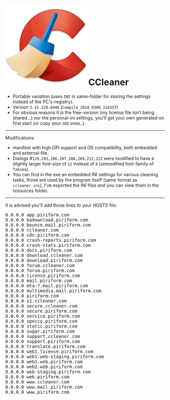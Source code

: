 <h1><img src="resources/icon.png"/> CCleaner</h1>

<ul>
<li>
Portable variation (uses <code>INI</code> in same-folder for storing the settings instead of the PC's-registry).
</li>
<li>
Version <code>5.41.129.6446</code> (<code>Compile_2018_0306_224357</code>)
</li>
<li>
For obvious reasons it is the free-version (my license file isn't being shared...) nor the personal-ini settings, you'll get your own generated on first start (or copy your old ones..).
</li>
</ul>

<hr/>

Modifications:
<ul>
<li>
manifest with high DPI support and OS compatibility,
both embedded and external-file.
</li>
<li>
Dialogs #<code>129,203,206,207,208,209,212,222</code> were modified to have a slightly larger font-size of <code>12</code> instead of <code>8</code> (unmodified font-family of <code>Tahoma</code>).
</li>
<li>
You can find in the exe an embedded INI settings for various cleaning tasks,
those are used by the program itself (same format as <code>ccleaner.ini</code>),
I've exported the INI files and you can view them in the resources folder.
</li>
</ul>

<hr/>

It is advised you'll add those lines to your HOSTS file:
<pre>
0.0.0.0 app.piriform.com
0.0.0.0 badownload.piriform.com
0.0.0.0 bounce.mail.piriform.com
0.0.0.0 ccleaner.com
0.0.0.0 cdn.piriform.com
0.0.0.0 crash-reports.piriform.com
0.0.0.0 crash-stats.piriform.com
0.0.0.0 docs.piriform.com
0.0.0.0 download.ccleaner.com
0.0.0.0 download.piriform.com
0.0.0.0 forum.ccleaner.com
0.0.0.0 forum.piriform.com
0.0.0.0 license.piriform.com
0.0.0.0 mail.piriform.com
0.0.0.0 mta-7.mail.piriform.com
0.0.0.0 multimedia.mail.piriform.com
0.0.0.0 piriform.com
0.0.0.0 s1.ccleaner.com
0.0.0.0 secure.ccleaner.com
0.0.0.0 secure.piriform.com
0.0.0.0 service.piriform.com
0.0.0.0 speccy.piriform.com
0.0.0.0 static.piriform.com
0.0.0.0 sugar.piriform.com
0.0.0.0 support.ccleaner.com
0.0.0.0 support.piriform.com
0.0.0.0 translate.piriform.com
0.0.0.0 web1.license.piriform.com
0.0.0.0 web1.web-staging.piriform.com
0.0.0.0 web1.web.piriform.com
0.0.0.0 web2.web.piriform.com
0.0.0.0 web-staging.piriform.com
0.0.0.0 web.piriform.com
0.0.0.0 www.ccleaner.com
0.0.0.0 www.mail.piriform.com
0.0.0.0 www.piriform.com
</pre>